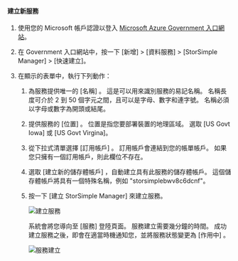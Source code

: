 <!--author=SharS last changed: 9/17/15-->


#### <a name="to-create-a-new-service"></a>建立新服務
1. 使用您的 Microsoft 帳戶認證以登入 [Microsoft Azure Government 入口網站](https://manage.windowsazure.us/)。
2. 在 Government 入口網站中，按一下 [新增]  >  [資料服務]  >  [StorSimple Manager]  >  [快速建立]。
3. 在顯示的表單中，執行下列動作：
   
   1. 為服務提供唯一的 [名稱]  。 這是可以用來識別服務的易記名稱。 名稱長度可介於 2 到 50 個字元之間，且可以是字母、數字和連字號。 名稱必須以字母或數字為開頭或結尾。
   2. 提供服務的 [位置]  。 位置是指您要部署裝置的地理區域。 選取 [US Govt Iowa] 或 [US Govt Virgina]。
   3. 從下拉式清單選擇 [訂用帳戶]  。 訂用帳戶會連結到您的帳單帳戶。 如果您只擁有一個訂用帳戶，則此欄位不存在。
   4. 選取 [建立新的儲存體帳戶]  ，自動建立具有此服務的儲存體帳戶。 這個儲存體帳戶將具有一個特殊名稱，例如 "storsimplebwv8c6dcnf"。
   5. 按一下 [建立 StorSimple Manager]  來建立服務。
      
       ![建立服務](./media/storsimple-create-new-service-gov/HCS_CreateAService-gov-include.png)
      
      系統會將您導向至 [服務]  登陸頁面。 服務建立需要幾分鐘的時間。 成功建立服務之後，即會在適當時機通知您，並將服務狀態變更為 [作用中] 。
      
       ![服務建立](./media/storsimple-create-new-service-gov/HCS_StorSimpleManagerServicePage-gov-include.png)

